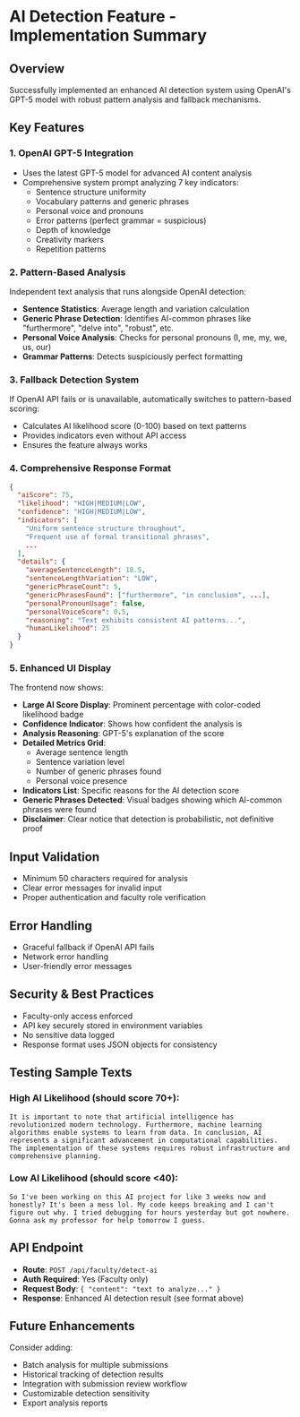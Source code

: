 # AI Detection Feature - Implementation Summary

## Overview
Successfully implemented an enhanced AI detection system using OpenAI's GPT-5 model with robust pattern analysis and fallback mechanisms.

## Key Features

### 1. **OpenAI GPT-5 Integration**
- Uses the latest GPT-5 model for advanced AI content analysis
- Comprehensive system prompt analyzing 7 key indicators:
  - Sentence structure uniformity
  - Vocabulary patterns and generic phrases
  - Personal voice and pronouns
  - Error patterns (perfect grammar = suspicious)
  - Depth of knowledge
  - Creativity markers
  - Repetition patterns

### 2. **Pattern-Based Analysis**
Independent text analysis that runs alongside OpenAI detection:
- **Sentence Statistics**: Average length and variation calculation
- **Generic Phrase Detection**: Identifies AI-common phrases like "furthermore", "delve into", "robust", etc.
- **Personal Voice Analysis**: Checks for personal pronouns (I, me, my, we, us, our)
- **Grammar Patterns**: Detects suspiciously perfect formatting

### 3. **Fallback Detection System**
If OpenAI API fails or is unavailable, automatically switches to pattern-based scoring:
- Calculates AI likelihood score (0-100) based on text patterns
- Provides indicators even without API access
- Ensures the feature always works

### 4. **Comprehensive Response Format**
```json
{
  "aiScore": 75,
  "likelihood": "HIGH|MEDIUM|LOW",
  "confidence": "HIGH|MEDIUM|LOW",
  "indicators": [
    "Uniform sentence structure throughout",
    "Frequent use of formal transitional phrases",
    ...
  ],
  "details": {
    "averageSentenceLength": 18.5,
    "sentenceLengthVariation": "LOW",
    "genericPhraseCount": 5,
    "genericPhrasesFound": ["furthermore", "in conclusion", ...],
    "personalPronounUsage": false,
    "personalVoiceScore": 0.5,
    "reasoning": "Text exhibits consistent AI patterns...",
    "humanLikelihood": 25
  }
}
```

### 5. **Enhanced UI Display**
The frontend now shows:
- **Large AI Score Display**: Prominent percentage with color-coded likelihood badge
- **Confidence Indicator**: Shows how confident the analysis is
- **Analysis Reasoning**: GPT-5's explanation of the score
- **Detailed Metrics Grid**: 
  - Average sentence length
  - Sentence variation level
  - Number of generic phrases found
  - Personal voice presence
- **Indicators List**: Specific reasons for the AI detection score
- **Generic Phrases Detected**: Visual badges showing which AI-common phrases were found
- **Disclaimer**: Clear notice that detection is probabilistic, not definitive proof

## Input Validation
- Minimum 50 characters required for analysis
- Clear error messages for invalid input
- Proper authentication and faculty role verification

## Error Handling
- Graceful fallback if OpenAI API fails
- Network error handling
- User-friendly error messages

## Security & Best Practices
- Faculty-only access enforced
- API key securely stored in environment variables
- No sensitive data logged
- Response format uses JSON objects for consistency

## Testing Sample Texts

### High AI Likelihood (should score 70+):
```
It is important to note that artificial intelligence has revolutionized modern technology. Furthermore, machine learning algorithms enable systems to learn from data. In conclusion, AI represents a significant advancement in computational capabilities. The implementation of these systems requires robust infrastructure and comprehensive planning.
```

### Low AI Likelihood (should score <40):
```
So I've been working on this AI project for like 3 weeks now and honestly? It's been a mess lol. My code keeps breaking and I can't figure out why. I tried debugging for hours yesterday but got nowhere. Gonna ask my professor for help tomorrow I guess.
```

## API Endpoint
- **Route**: `POST /api/faculty/detect-ai`
- **Auth Required**: Yes (Faculty only)
- **Request Body**: `{ "content": "text to analyze..." }`
- **Response**: Enhanced AI detection result (see format above)

## Future Enhancements
Consider adding:
- Batch analysis for multiple submissions
- Historical tracking of detection results
- Integration with submission review workflow
- Customizable detection sensitivity
- Export analysis reports
